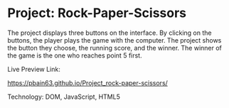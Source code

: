 # Project: Rock-Paper-Scissors
The project displays three buttons on the interface. By clicking on the buttons, the player plays the game with the computer. The project shows the button they choose, the running score, and the winner. The winner of the game is the one who reaches point 5 first.

Live Preview Link:


https://pbain63.github.io/Project_rock-paper-scissors/



Technology: DOM, JavaScript, HTML5
